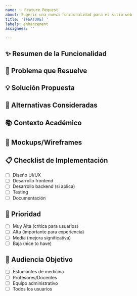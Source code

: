 ```yaml
---
name: ✨ Feature Request
about: Sugerir una nueva funcionalidad para el sitio web
title: '[FEATURE] '
labels: enhancement
assignees: ''

---
```


## ✨ **Resumen de la Funcionalidad**
<!-- Una descripción clara y concisa de la funcionalidad que te gustaría ver -->

## 🎯 **Problema que Resuelve**
<!-- ¿Qué problema resuelve esta funcionalidad? ¿Por qué sería útil? -->

## 💡 **Solución Propuesta**
<!-- Describe la solución que te gustaría -->

## 🔄 **Alternativas Consideradas**
<!-- Describe cualquier solución alternativa o funcionalidad que hayas considerado -->

## 📚 **Contexto Académico**
<!-- Si aplica, explica cómo esto beneficiaría a los estudiantes de medicina -->

## 🎨 **Mockups/Wireframes**
<!-- Si tienes ideas visuales, agrégalas aquí -->

## 📋 **Checklist de Implementación**
- [ ] Diseño UI/UX
- [ ] Desarrollo frontend
- [ ] Desarrollo backend (si aplica)
- [ ] Testing
- [ ] Documentación

## 🚀 **Prioridad**
- [ ] Muy Alta (crítica para usuarios)
- [ ] Alta (importante para experiencia)
- [ ] Media (mejora significativa)
- [ ] Baja (nice to have)

## 👥 **Audiencia Objetivo**
- [ ] Estudiantes de medicina
- [ ] Profesores/Docentes
- [ ] Equipo administrativo
- [ ] Todos los usuarios
